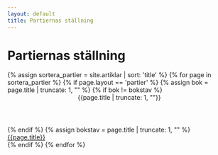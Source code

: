 ```yaml
--- 
layout: default 
title: Partiernas ställning 
---
```

<div class="container">
    <div class="row">
        <div class="col-md-8 col-md-offset-2 text-center">
            <h1 id="pageTitle">Partiernas ställning</h1>
        </div>
        <div class="col-md-8 col-md-offset-2">
            {% assign sortera_partier = site.artiklar | sort: 'title' %}
            {% for page in sortera_partier %}
                {% if page.layout == 'partier'  %}
                    {% assign bok = page.title | truncate: 1, "" %}
                    {% if bok != bokstav  %}
                        <div class="bokstav">
                            <header>{{page.title | truncate: 1, ""}}</header>
                        </div>
                    {% endif %}
                    {% assign bokstav = page.title | truncate: 1, "" %}
                    <div class="listobjekt">
                        <a href="{{ page.url }}">
                            <span>{{page.title}}</span>
                        </a>    
                    </div>
                {% endif %}
            {% endfor %}
        </div>
    </div>
</div>
